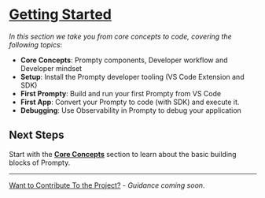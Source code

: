 # [Getting Started](https://www.prompty.ai/docs/getting-started) 

_In this section we take you from core concepts to code, covering the following topics_:

- **Core Concepts**: Prompty components, Developer workflow and Developer mindset
- **Setup**: Install the Prompty developer tooling (VS Code Extension and SDK)
- **First Prompty**: Build and run your first Prompty from VS Code
- **First App**: Convert your Prompty to code (with SDK) and execute it.
- **Debugging**: Use Observability in Prompty to debug your application



## Next Steps

Start with the **[Core Concepts](/docs/getting-started/concepts)** section to learn about the basic building blocks of Prompty.


---

[Want to Contribute To the Project?](/docs/contributing/) - _Guidance coming soon_.

